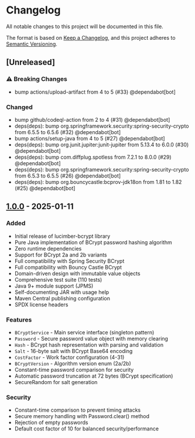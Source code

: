# Changelog

All notable changes to this project will be documented in this file.

The format is based on [Keep a Changelog](https://keepachangelog.com/en/1.0.0/),
and this project adheres to [Semantic Versioning](https://semver.org/spec/v2.0.0.html).

## [Unreleased]



### ⚠️ Breaking Changes
- bump actions/upload-artifact from 4 to 5 (#33) @dependabot[bot]
### Changed
- bump github/codeql-action from 2 to 4 (#31) @dependabot[bot]
- deps(deps): bump org.springframework.security:spring-security-crypto from 6.5.5 to 6.5.6 (#32) @dependabot[bot]
- bump actions/setup-java from 4 to 5 (#27) @dependabot[bot]
- deps(deps): bump org.junit.jupiter:junit-jupiter from 5.13.4 to 6.0.0 (#30) @dependabot[bot]
- deps(deps): bump com.diffplug.spotless from 7.2.1 to 8.0.0 (#29) @dependabot[bot]
- deps(deps): bump org.springframework.security:spring-security-crypto from 6.5.3 to 6.5.5 (#26) @dependabot[bot]
- deps(deps): bump org.bouncycastle:bcprov-jdk18on from 1.81 to 1.82 (#25) @dependabot[bot]
## [1.0.0] - 2025-01-11

### Added
- Initial release of lucimber-bcrypt library
- Pure Java implementation of BCrypt password hashing algorithm
- Zero runtime dependencies
- Support for BCrypt 2a and 2b variants
- Full compatibility with Spring Security BCrypt
- Full compatibility with Bouncy Castle BCrypt
- Domain-driven design with immutable value objects
- Comprehensive test suite (110 tests)
- Java 9+ module support (JPMS)
- Self-documenting JAR with usage help
- Maven Central publishing configuration
- SPDX license headers

### Features
- `BCryptService` - Main service interface (singleton pattern)
- `Password` - Secure password value object with memory clearing
- `Hash` - BCrypt hash representation with parsing and validation
- `Salt` - 16-byte salt with BCrypt Base64 encoding
- `CostFactor` - Work factor configuration (4-31)
- `BCryptVersion` - Algorithm version enum (2a/2b)
- Constant-time password comparison for security
- Automatic password truncation at 72 bytes (BCrypt specification)
- SecureRandom for salt generation

### Security
- Constant-time comparison to prevent timing attacks
- Secure memory handling with Password.clear() method
- Rejection of empty passwords
- Default cost factor of 10 for balanced security/performance

[1.0.0]: https://github.com/lucimber/bcrypt-java/releases/tag/v1.0.0